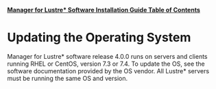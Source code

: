 [**Manager for Lustre\* Software Installation Guide Table of Contents**](ig_TOC.md)
# Updating the Operating System

Manager for Lustre\* software release 4.0.0 runs on servers and
clients running RHEL or CentOS, version 7.3 or 7.4. To update the OS, see the software
documentation provided by the OS vendor. All Lustre* servers must be
running the same OS and version.
